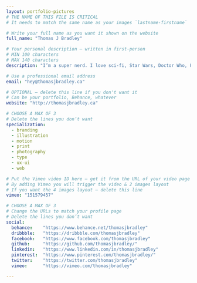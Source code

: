 ```yaml
---
layout: portfolio-pictures
# THE NAME OF THIS FILE IS CRITICAL
# It needs to match the same name as your images `lastname-firstname`

# Write your full name as you want it shown on the website
full_name: "Thomas J Bradley"

# Your personal description — written in first-person
# MIN 100 characters
# MAX 140 characters
description: "I’m a super nerd. I love sci-fi, Star Wars, Doctor Who, Firefly, Star Trek, Ghostbusters, Godzilla, science, space, and dinosaurs."

# Use a professional email address
email: "hey@thomasjbradley.ca"

# OPTIONAL — delete this line if you don't want it
# Can be your portfolio, Behance, whatever
website: "http://thomasjbradley.ca"

# CHOOSE A MAX OF 3
# Delete the lines you don’t want
specialization:
  - branding
  - illustration
  - motion
  - print
  - photography
  - type
  - ux-ui
  - web

# Put the Vimeo video ID here — get it from the URL of your video page
# By adding Vimeo you will trigger the video & 2 images layout
# If you want the 4 images layout — delete this line
vimeo: "151579457"

# CHOOSE A MAX OF 3
# Change the URLs to match your profile page
# Delete the lines you don’t want
social:
  behance:    "https://www.behance.net/thomasjbradley"
  dribbble:   "https://dribbble.com/thomasjbradley"
  facebook:   "https://www.facebook.com/thomasjbradley"
  github:     "https://github.com/thomasjbradley/"
  linkedin:   "https://www.linkedin.com/in/thomasjbradley"
  pinterest:  "https://www.pinterest.com/thomasjbradley/"
  twitter:    "https://twitter.com/thomasjbradley"
  vimeo:      "https://vimeo.com/thomasjbradley"

---
```

